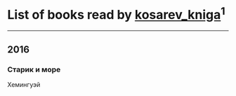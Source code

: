 # List of books read by [kosarev_kniga](https://www.facebook.com/app_scoped_user_id/968870936592182/)<sup>1</sup>
---

## 2016

### Старик и море
Хемингуэй



